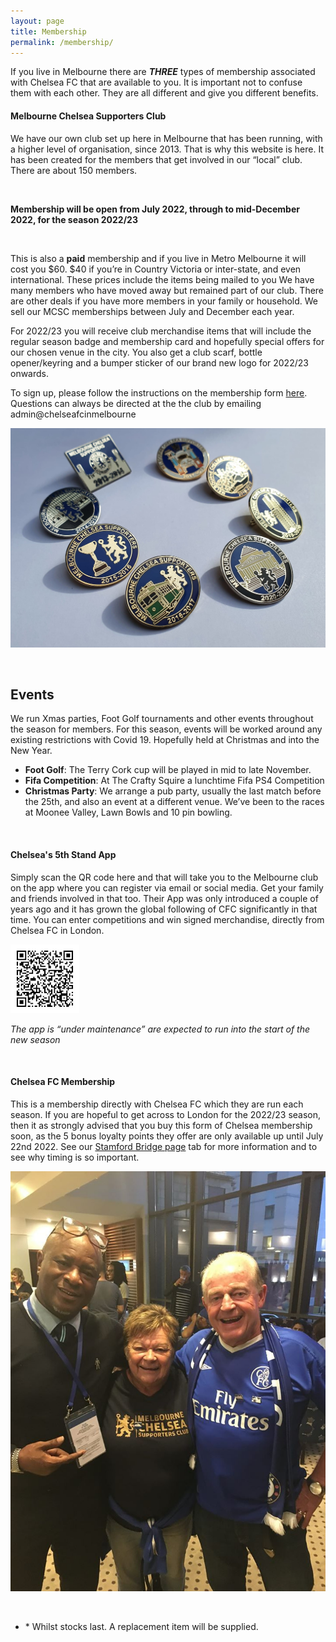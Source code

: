 ```yaml
---
layout: page
title: Membership
permalink: /membership/
---
```

If you live in Melbourne there are **_THREE_** types of membership associated with Chelsea FC that are available to you. 
It is important not to confuse them with each other. 
They are all different and give you different benefits.

#### Melbourne Chelsea Supporters Club
We have our own club set up here in Melbourne that has been running, with a higher level of organisation, since 2013. 
That is why this website is here. It has been created for the members that get involved in our “local” club.
There are about 150 members.

<br>

**Membership will be open from July 2022, through to mid-December 2022, for the season 2022/23**

<br>

This is also a **paid** membership and if you live in Metro Melbourne it will cost you $60. $40 if you’re in Country Victoria or inter-state, and even international. These prices include the items being mailed to you 
We have many members who have moved away but remained part of our club. There are other deals if you have more members in your family or household.
We sell our MCSC memberships between July and December each year.

For 2022/23 you will receive club merchandise items that will include the regular season badge and membership card and hopefully special offers for our chosen venue in the city. You also get a club scarf, bottle opener/keyring and a bumper sticker of our brand new logo for 2022/23 onwards.


To sign up, please follow the instructions on the membership form [here](/assets/forms/2022.23_Membership_form_YOUR_NAME.docx). Questions can always be directed at the the club by emailing admin@chelseafcinmelbourne

![membershipbadges.jpg](/assets/membershipbadges.jpg)

<br>


## Events
We run Xmas parties, Foot Golf tournaments and other events throughout the season for members. For this season, events will be worked around any existing restrictions with Covid 19. Hopefully held at Christmas and into the New Year.

- **Foot Golf**: The Terry Cork cup will be played in mid to late November.
- **Fifa Competition**: At The Crafty Squire a lunchtime Fifa PS4 Competition
- **Christmas Party**: We arrange a pub party, usually the last match before the 25th, and also an event at a different venue. We’ve been to the races at Moonee Valley, Lawn Bowls and 10 pin bowling.


<br>

#### Chelsea's 5th Stand App
Simply scan the QR code here and that will take you to the Melbourne club on the app where you can register via email or social media.
Get your family and friends involved in that too. Their App was only introduced a couple of years ago and it has grown the global following of CFC significantly in that time. You can enter competitions and win signed merchandise, directly from Chelsea FC in London.

![fifthstandqr](assets/QRCode.jpg)

*The app is “under maintenance” are expected to run into the start of the new season*

<br>

#### Chelsea FC Membership
This is a membership directly with Chelsea FC which they are run each season. If you are hopeful to get across to London for the 2022/23 season, then it as strongly advised that you buy this form of Chelsea membership soon, as the 5 bonus loyalty points they offer are only available up until July 22nd 2022. 
See our [Stamford Bridge page](https://www.melbournechelsea.com.au/stamfordbridge/) tab for more information and to see why timing is so important.

![membership](/assets/membership1.jpg)

<br>


- \* Whilst stocks last. A replacement item will be supplied.
